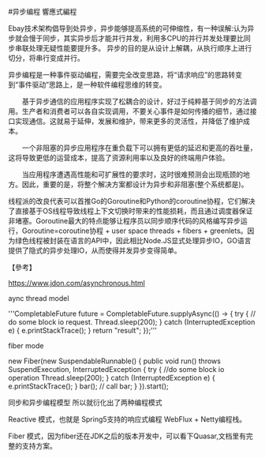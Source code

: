 #异步编程 響應式編程

Ebay技术架构倡导到处异步，异步能够提高系统的可伸缩性，有一种误解:认为异步就会慢于同步，其实异步后才能并行并发，利用多CPU的并行并发处理要比同步串联处理无疑性能要提升多。 异步的目的是从设计上解耦，从执行顺序上进行切分，将串行变成并行。

异步编程是一种事件驱动编程，需要完全改变思路，将“请求响应”的思路转变到“事件驱动”思路上，是一种软件编程思维的转变。

　　基于异步通信的应用程序实现了松耦合的设计，好过于纯粹基于同步的方法调用。生产者和消费者可以各自实现调用，不要关心事件是如何传播的细节，通过接口实现通信。这就易于延伸，发展和维护，带来更多的灵活性，并降低了维护成本。

　　一个非阻塞的异步应用程序在重负载下可以拥有更低的延迟和更高的吞吐量，这将导致更低的运营成本，提高了资源利用率以及良好的终端用户体验。

　　当应用程序遭遇高性能和可扩展性的要求时，这时很难预测会出现瓶颈的地方。因此，重要的是，将整个解决方案都设计为异步和非阻塞(整个系统都是)。

线程派的改良代表可以首推Go的Goroutine和Python的coroutine协程，它们解决了直接基于OS线程导致线程上下文切换时带来的性能损耗，而且通过调度器保证非堵塞。Goroutine最大的特点能够让程序员以同步顺序代码的风格编写异步运行，Goroutine=coroutine协程 + user space threads + fibers + greenlets。因为绿色线程被封装在语言的API中，因此相比Node.JS显式处理异步IO，GO语言提供了隐式的异步处理IO，从而使得并发异步变得简单。

【參考】

https://www.jdon.com/asynchronous.html



aync thread model

'''CompletableFuture<String> future = CompletableFuture.supplyAsync(() -> {
            try {
			// do some block io request.
                Thread.sleep(200);
            } catch (InterruptedException e) {
                e.printStackTrace();
            }
            return "result";
        });'''


fiber mode

new Fiber<Void>(new SuspendableRunnable() {
  public void run() throws SuspendExecution, InterruptedException {
     try {
	            //do some block io operation
                Thread.sleep(200);
            } catch (InterruptedException e) {
                e.printStackTrace();
            }
    bar(); // call bar;
  }
}).start();

同步和异步编程模型
所以就衍化出了两种编程模式

Reactive 模式，也就是 Spring5支持的响应式编程 WebFlux + Netty编程栈。

Fiber 模式，因为fiber还在JDK之后的版本开发中，可以看下Quasar,文档里有完整的支持方案。